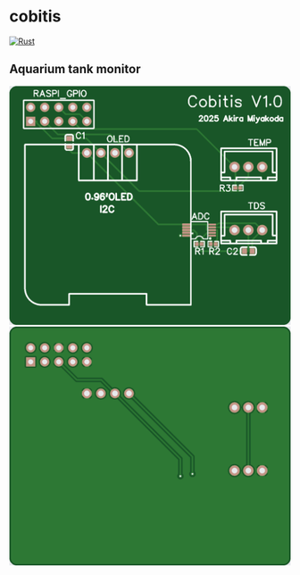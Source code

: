 # cobitis

[![Rust](https://github.com/AkiraMiyakoda/cobitis/actions/workflows/rust.yml/badge.svg)](https://github.com/AkiraMiyakoda/cobitis/actions/workflows/rust.yml)

## Aquarium tank monitor

![Top side](./images/top-side.png)
![Bottom side](./images/bottom-side.png)
